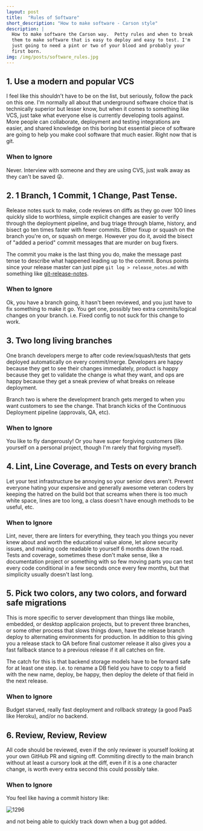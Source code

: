 ```yaml
---
layout: post
title:  "Rules of Software"
short_description: "How to make software - Carson style"
description: |
  How to make software the Carson way.  Petty rules and when to break
  them to make software that is easy to deploy and easy to test. I'm
  just going to need a pint or two of your blood and probably your
  first born.
img: /img/posts/software_rules.jpg
---
```


## 1. Use a modern and popular VCS

I feel like this shouldn't have to be on the list, but seriously,
follow the pack on this one. I'm normally all about that underground
software choice that is technically superior but lesser know, but when
it comes to something like VCS, just take what everyone else is
currently developing tools against.  More people can collaborate,
deployment and testing integrations are easier, and shared knowledge
on this boring but essential piece of software are going to help you
make cool software that much easier.  Right now that is git.

### When to Ignore

Never.  Interview with someone and they are using CVS, just walk away
as they can't be saved 😜.

## 2. 1 Branch, 1 Commit, 1 Change, Past Tense.

Release notes suck to make, code reviews on diffs as they go over 100
lines quickly slide to worthless, simple explicit changes are easier
to verify through the deployment pipeline, and bug triage through
blame, history, and bisect go ten times faster with fewer commits.
Either fixup or squash on the branch you're on, or squash on merge.
However you do it, avoid the bisect of "added a period" commit
messages that are murder on bug fixers.

The commit you make is the last thing you do, make the message past
tense to describe what happened leading up to the commit.  Bonus
points since your release master can just pipe `git log >
release_notes.md` with something like
[git-release-notes](https://www.npmjs.com/package/git-release-notes).

### When to Ignore

Ok, you have a branch going, it hasn't been reviewed, and you just
have to fix something to make it go. You get one, possibly two extra
commits/logical changes on your branch. i.e. Fixed config to not suck
for this change to work.

## 3. Two long living branches

One branch developers merge to after code review/squash/tests that gets
deployed automatically on every commit/merge.  Developers are happy
because they get to see their changes immediately, product is happy
because they get to validate the change is what they want, and ops are
happy because they get a sneak preview of what breaks on release
deployment.

Branch two is where the development branch gets merged to when you want
customers to see the change. That branch kicks of the Continuous
Deployment pipeline (approvals, QA, etc).

### When to Ignore

You like to fly dangerously! Or you have super forgiving customers
(like yourself on a personal project, though I'm rarely that forgiving
myself).

## 4. Lint, Line Coverage, and Tests on every branch

Let your test infrastructure be annoying so your senior devs aren't.
Prevent everyone hating your expensive and generally awesome veteran
coders by keeping the hatred on the build bot that screams when there
is too much white space, lines are too long, a class doesn't have
enough methods to be useful, etc.

### When to Ignore

Lint, never, there are linters for everything, they teach you things
you never knew about and worth the educational value alone, let alone
security issues, and making code readable to yourself 6 months down
the road.  Tests and coverage, sometimes these don't make sense, like
a documentation project or something with so few moving parts you can
test every code conditional in a few seconds once every few months,
but that simplicity usually doesn't last long.

## 5. Pick two colors, any two colors, and forward safe migrations

This is more specific to server development than things like mobile,
embedded, or desktop applicaion projects, but to prevent three
branches, or some other process that slows things down, have the
release branch deploy to alternating environments for production.  In
addition to this giving you a release stack to QA before final
customer release it also gives you a fast fallback stance to a
previous release if it all catches on fire.

The catch for this is that backend storage models have to be forward
safe for at least one step. i.e. to rename a DB field you have to copy
to a field with the new name, deploy, be happy, then deploy the delete
of that field in the next release.

### When to Ignore

Budget starved, really fast deployment and rollback strategy (a good
PaaS like Heroku), and/or no backend.

## 6. Review, Review, Review

All code should be reviewed, even if the only reviewer is yourself
looking at your own GitHub PR and signing off.  Commiting directly to the
main branch without at least a cursory look at the diff, even if it is
a one character change, is worth every extra second this could
possibly take.

### When to Ignore

You feel like having a commit history like:

![1296](https://imgs.xkcd.com/comics/git_commit.png)

and not being able to quickly track down when a bug got added.
